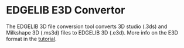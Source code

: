 # EDGELIB E3D Convertor

The EDGELIB 3D file conversion tool converts 3D studio (.3ds) and Milkshape 3D (.ms3d) files to EDGELIB 3D (.e3d). More info on the E3D format in the [tutorial](../../documentation/tutorials/tutorials_e3dfile.md).
